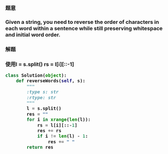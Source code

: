
<h3>题意<h3>
<p><p>
Given a string, 
you need to reverse the order of characters in each word within a sentence while still preserving whitespace and initial word order.


<h3>解题<h3>
<p>使用l = s.split() 
 rs = l[i][::-1]<p>


```python
class Solution(object):
    def reverseWords(self, s):
        """
        :type s: str
        :rtype: str
        """
        l = s.split()
        res = ""
        for i in xrange(len(l)):
            rs = l[i][::-1]
            res += rs
            if i != len(l) - 1:
                res += " "
        return res
```

